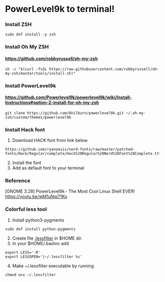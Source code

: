# PowerLevel9k to terminal!
### Install ZSH
~~~
sudo dnf install -y zsh
~~~

### Install Oh My ZSH
#### https://github.com/robbyrussell/oh-my-zsh
~~~
sh -c "$(curl -fsSL https://raw.githubusercontent.com/robbyrussell/oh-my-zsh/master/tools/install.sh)"
~~~
### Install PowerLevel9k
#### https://github.com/Powerlevel9k/powerlevel9k/wiki/Install-Instructions#option-2-install-for-oh-my-zsh
~~~
git clone https://github.com/bhilburn/powerlevel9k.git ~/.oh-my-zsh/custom/themes/powerlevel9k
~~~
### Install Hack font
1. Download HACK font from link below
~~~
https://github.com/ryanoasis/nerd-fonts/raw/master/patched-fonts/Hack/Regular/complete/Hack%20Regular%20Nerd%20Font%20Complete.ttf
~~~

2. Install the font
3. Add as default font to your terminal

### Reference
[GNOME 3.28] PowerLevel9k -  The Most Cool Linux Shell EVER!
https://youtu.be/wM1uNqj71Ko

### Colorful less tool

1. Install python3-pygments
~~~
sudo dnf install python-pygments
~~~ 
2. Create file [.lessfilter](https://raw.githubusercontent.com/ehvs/vim_bash_settings/master/.lessfilter) in $HOME dir.
3. In your $HOME/.bashrc add
~~~
export LESS='-R'
export LESSOPEN='|~/.lessfilter %s'
~~~ 
4. Make ~/.lessfilter executable by running
~~~ 
chmod u+x ~/.lessfilter
~~~ 
